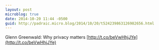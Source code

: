 ```yaml
---
layout: post
microblog: true
date: 2014-10-20 11:44 -0500
guid: http://padraic.micro.blog/2014/10/20/t524239863126982656.html
---
```

Glenn Greenwald: Why privacy matters [http://t.co/beVwHhjJYe](http://t.co/beVwHhjJYe)
